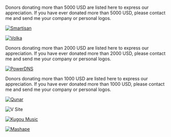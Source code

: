 <!---
    @title         Donors
    @creator       Yichun Zhang
    @created       2015-08-11 10:11 GMT
--->

Donors donating more than 5000 USD are listed here to express
our appreciation. If you have ever donated more than 5000 USD, please contact
me and send me your company or personal logos.

[![Smartisan](/images/logo-smartisan.png)](https://www.smartisan.com/)

[![Volka](/images/logo-volka.png)](https://volka.social)

Donors donating more than 2000 USD are listed here to express
our appreciation. If you have ever donated more than 2000 USD, please contact
me and send me your company or personal logos.

[![PowerDNS](/images/pdns.png)](https://www.powerdns.com)

Donors donating more than 1000 USD are listed here to express
our appreciation. If you have ever donated more than 1000 USD, please contact
me and send me your company or personal logos.

[![Qunar](/images/qunar-logo.jpg)](https://www.qunar.com)

![V Site](/images/v-site2.png)

[![Kugou Music](/images/kugou-music.jpg)](http://www.kugou.com/)

[![Mashape](/images/mashape-logo.png)](https://www.mashape.com/)

